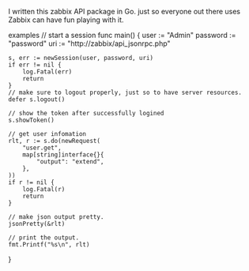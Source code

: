 I written this zabbix API package in Go.
just so everyone out there uses Zabbix can have fun playing with it.

examples
// start a session
func main() {
	user := "Admin"
	password := "password"
	uri := "http://zabbix/api_jsonrpc.php"

	s, err := newSession(user, password, uri)
	if err != nil {
		log.Fatal(err)
		return
	}
	// make sure to logout properly, just so to have server resources.
	defer s.logout()

	// show the token after successfully logined
	s.showToken()

	// get user infomation
	rlt, r := s.do(newRequest(
		"user.get",
		map[string]interface{}{
			"output": "extend",
		},
	))
	if r != nil {
		log.Fatal(r)
		return
	}

	// make json output pretty.
	jsonPretty(&rlt)

	// print the output.
	fmt.Printf("%s\n", rlt)
}
